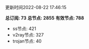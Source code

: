 更新时间2022-08-22 17:46:15

**总订阅: 73**
**总节点: 2855**
**有效节点: 788**
- ss节点: 421
- v2ray节点: 327
- trojan节点: 40
